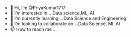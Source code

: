 - 👋 Hi, I’m @PriyaKumar1717
- 👀 I’m interested in ...Data science,ML, AI
- 🌱 I’m currently learning ...Data Science and Engineering
- 💞️ I’m looking to collaborate on ...Data Science, Ml ,AI
- 📫 How to reach me ...

<!---
PriyaKumar1717/PriyaKumar1717 is a ✨ special ✨ repository because its `README.md` (this file) appears on your GitHub profile.
You can click the Preview link to take a look at your changes.
--->
